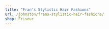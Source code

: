```yaml
---
title: "Fran's Stylistic Hair Fashions"
url: /johnston/frans-stylistic-hair-fashions/
shop: Friseur
---
```

